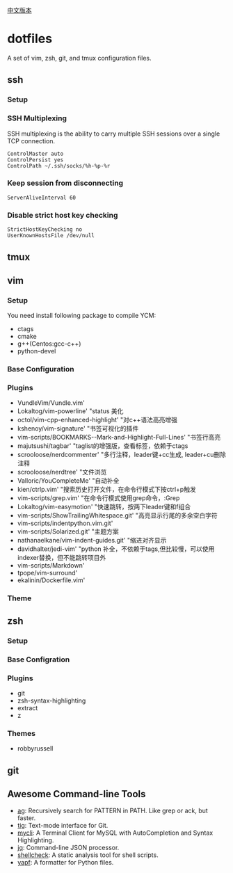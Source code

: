 [中文版本](README.md)

# dotfiles

A set of vim, zsh, git, and tmux configuration files.

## ssh

### Setup

### SSH Multiplexing

SSH multiplexing is the ability to carry multiple SSH sessions over a single TCP connection. 

```
ControlMaster auto
ControlPersist yes
ControlPath ~/.ssh/socks/%h-%p-%r
```

### Keep session from disconnecting

```
ServerAliveInterval 60
```

### Disable strict host key checking

```
StrictHostKeyChecking no
UserKnownHostsFile /dev/null
```

## tmux

## vim

### Setup

You need install following package to compile YCM:

* ctags
* cmake
* g++(Centos:gcc-c++)
* python-devel

### Base Configuration



### Plugins

* VundleVim/Vundle.vim'
* Lokaltog/vim-powerline' "status 美化
* octol/vim-cpp-enhanced-highlight' "对c++语法高亮增强
* kshenoy/vim-signature' "书签可视化的插件
* vim-scripts/BOOKMARKS--Mark-and-Highlight-Full-Lines' "书签行高亮
* majutsushi/tagbar' "taglist的增强版，查看标签，依赖于ctags
* scrooloose/nerdcommenter' "多行注释，leader键+cc生成, leader+cu删除注释
* scrooloose/nerdtree' "文件浏览
* Valloric/YouCompleteMe' "自动补全
* kien/ctrlp.vim' "搜索历史打开文件，在命令行模式下按ctrl+p触发
* vim-scripts/grep.vim' "在命令行模式使用grep命令，:Grep
* Lokaltog/vim-easymotion' "快速跳转，按两下leader键和f组合
* vim-scripts/ShowTrailingWhitespace.git' "高亮显示行尾的多余空白字符
* vim-scripts/indentpython.vim.git'
* vim-scripts/Solarized.git' "主题方案
* nathanaelkane/vim-indent-guides.git' "缩进对齐显示
* davidhalter/jedi-vim' "python 补全，不依赖于tags,但比较慢，可以使用indexer替换，但不能跳转项目外
* vim-scripts/Markdown'
* tpope/vim-surround'
* ekalinin/Dockerfile.vim'

### Theme

## zsh

### Setup

### Base Configration

### Plugins

* git
* zsh-syntax-highlighting
* extract
* z

### Themes

* robbyrussell

## git

## Awesome Command-line Tools

* [ag](https://github.com/ggreer/the_silver_searcher): Recursively search for PATTERN in PATH. Like grep or ack, but faster.
* [tig](https://github.com/jonas/tig): Text-mode interface for Git.
* [mycli](https://github.com/dbcli/mycli): A Terminal Client for MySQL with AutoCompletion and Syntax Highlighting.
* [jq](https://github.com/stedolan/jq): Command-line JSON processor.
* [shellcheck](https://github.com/koalaman/shellcheck): A static analysis tool for shell scripts.
* [yapf](https://github.com/google/yapf): A formatter for Python files.
